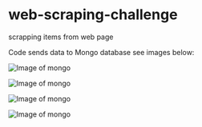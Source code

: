# web-scraping-challenge
scrapping items from web page

Code sends data to Mongo database see images below:

![Image of mongo](../images/Mongo_2.jpg)

![Image of mongo](./images/Mongo_3.jpg)

![Image of mongo](images/Mongo_4.jpg)

![Image of mongo](..images/Mongo_5.jpg)


